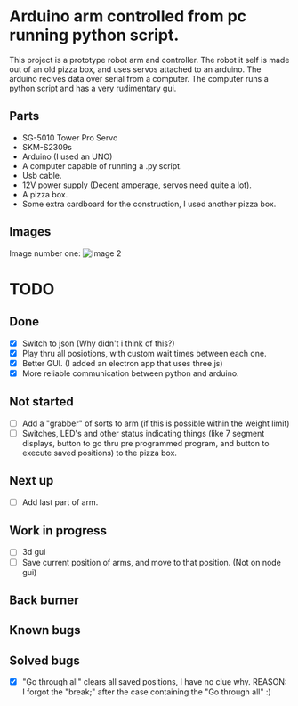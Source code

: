 # Arduino arm controlled from pc running python script.

This project is a prototype robot arm and controller. The robot it self is made out of an old pizza box, and uses servos attached to an arduino. The arduino recives data over serial from a computer. The computer runs a python script and has a very rudimentary gui.  

## Parts
* SG-5010 Tower Pro Servo
* SKM-S2309s
* Arduino (I used an UNO)
* A computer capable of running a .py script.
* Usb cable.
* 12V power supply (Decent amperage, servos need quite a lot).
* A pizza box.
* Some extra cardboard for the construction, I used another pizza box.

## Images
Image number one:
![Image 2](https://i.imgur.com/aTVj5QT.jpg)

# TODO

## Done
- [x] Switch to json (Why didn't i think of this?)
- [x] Play thru all posiotions, with custom wait times between each one.
- [X] Better GUI. (I added an electron app that uses three.js)
- [x] More reliable communication between python and arduino.

## Not started
- [ ] Add a "grabber" of sorts to arm (if this is possible within the weight limit)
- [ ] Switches, LED's and other status indicating things (like 7 segment displays, button to go thru pre programmed program, and button to execute saved positions) to the pizza box.

## Next up
- [ ] Add last part of arm. 

## Work in progress
- [ ] 3d gui
- [ ] Save current position of arms, and move to that position. (Not on node gui)

## Back burner


## Known bugs

## Solved bugs
- [x] "Go through all" clears all saved positions, I have no clue why. REASON: I forgot the "break;" after the case containing the "Go through all" :)